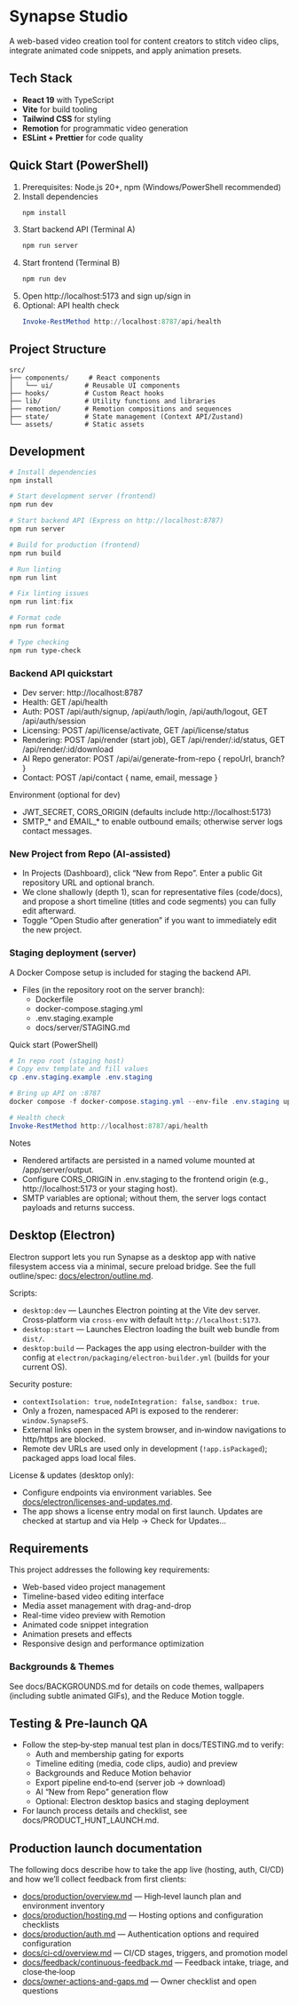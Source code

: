 # Synapse Studio

A web-based video creation tool for content creators to stitch video clips, integrate animated code snippets, and apply animation presets.

## Tech Stack

- **React 19** with TypeScript
- **Vite** for build tooling
- **Tailwind CSS** for styling
- **Remotion** for programmatic video generation
- **ESLint + Prettier** for code quality

## Quick Start (PowerShell)

1. Prerequisites: Node.js 20+, npm (Windows/PowerShell recommended)
2. Install dependencies
   ```powershell
   npm install
   ```
3. Start backend API (Terminal A)
   ```powershell
   npm run server
   ```
4. Start frontend (Terminal B)
   ```powershell
   npm run dev
   ```
5. Open http://localhost:5173 and sign up/sign in
6. Optional: API health check
   ```powershell
   Invoke-RestMethod http://localhost:8787/api/health
   ```

## Project Structure

```
src/
├── components/     # React components
│   └── ui/        # Reusable UI components
├── hooks/         # Custom React hooks
├── lib/           # Utility functions and libraries
├── remotion/      # Remotion compositions and sequences
├── state/         # State management (Context API/Zustand)
└── assets/        # Static assets
```

## Development

```powershell
# Install dependencies
npm install

# Start development server (frontend)
npm run dev

# Start backend API (Express on http://localhost:8787)
npm run server

# Build for production (frontend)
npm run build

# Run linting
npm run lint

# Fix linting issues
npm run lint:fix

# Format code
npm run format

# Type checking
npm run type-check
```

### Backend API quickstart
- Dev server: http://localhost:8787
- Health: GET /api/health
- Auth: POST /api/auth/signup, /api/auth/login, /api/auth/logout, GET /api/auth/session
- Licensing: POST /api/license/activate, GET /api/license/status
- Rendering: POST /api/render (start job), GET /api/render/:id/status, GET /api/render/:id/download
- AI Repo generator: POST /api/ai/generate-from-repo { repoUrl, branch? }
- Contact: POST /api/contact { name, email, message }

Environment (optional for dev)
- JWT_SECRET, CORS_ORIGIN (defaults include http://localhost:5173)
- SMTP_* and EMAIL_* to enable outbound emails; otherwise server logs contact messages.

### New Project from Repo (AI-assisted)
- In Projects (Dashboard), click “New from Repo”. Enter a public Git repository URL and optional branch.
- We clone shallowly (depth 1), scan for representative files (code/docs), and propose a short timeline (titles and code segments) you can fully edit afterward.
- Toggle “Open Studio after generation” if you want to immediately edit the new project.

### Staging deployment (server)
A Docker Compose setup is included for staging the backend API.

- Files (in the repository root on the server branch):
  - Dockerfile
  - docker-compose.staging.yml
  - .env.staging.example
  - docs/server/STAGING.md

Quick start (PowerShell)
```powershell
# In repo root (staging host)
# Copy env template and fill values
cp .env.staging.example .env.staging

# Bring up API on :8787
docker compose -f docker-compose.staging.yml --env-file .env.staging up -d --build

# Health check
Invoke-RestMethod http://localhost:8787/api/health
```

Notes
- Rendered artifacts are persisted in a named volume mounted at /app/server/output.
- Configure CORS_ORIGIN in .env.staging to the frontend origin (e.g., http://localhost:5173 or your staging host).
- SMTP variables are optional; without them, the server logs contact payloads and returns success.

## Desktop (Electron)

Electron support lets you run Synapse as a desktop app with native filesystem access via a minimal, secure preload bridge. See the full outline/spec: [docs/electron/outline.md](docs/electron/outline.md).

Scripts:

- `desktop:dev` — Launches Electron pointing at the Vite dev server. Cross‑platform via `cross-env` with default `http://localhost:5173`.
- `desktop:start` — Launches Electron loading the built web bundle from `dist/`.
- `desktop:build` — Packages the app using electron-builder with the config at `electron/packaging/electron-builder.yml` (builds for your current OS).

Security posture:

- `contextIsolation: true`, `nodeIntegration: false`, `sandbox: true`.
- Only a frozen, namespaced API is exposed to the renderer: `window.SynapseFS`.
- External links open in the system browser, and in‑window navigations to http/https are blocked.
- Remote dev URLs are used only in development (`!app.isPackaged`); packaged apps load local files.

License & updates (desktop only):

- Configure endpoints via environment variables. See [docs/electron/licenses-and-updates.md](docs/electron/licenses-and-updates.md).
- The app shows a license entry modal on first launch. Updates are checked at startup and via Help → Check for Updates…

## Requirements

This project addresses the following key requirements:

- Web-based video project management
- Timeline-based video editing interface
- Media asset management with drag-and-drop
- Real-time video preview with Remotion
- Animated code snippet integration
- Animation presets and effects
- Responsive design and performance optimization

### Backgrounds & Themes

See docs/BACKGROUNDS.md for details on code themes, wallpapers (including subtle animated GIFs), and the Reduce Motion toggle.

## Testing & Pre‑launch QA

- Follow the step‑by‑step manual test plan in docs/TESTING.md to verify:
  - Auth and membership gating for exports
  - Timeline editing (media, code clips, audio) and preview
  - Backgrounds and Reduce Motion behavior
  - Export pipeline end‑to‑end (server job → download)
  - AI “New from Repo” generation flow
  - Optional: Electron desktop basics and staging deployment
- For launch process details and checklist, see docs/PRODUCT_HUNT_LAUNCH.md.

## Production launch documentation

The following docs describe how to take the app live (hosting, auth, CI/CD) and how we’ll collect feedback from first clients:

- [docs/production/overview.md](docs/production/overview.md) — High‑level launch plan and environment inventory
- [docs/production/hosting.md](docs/production/hosting.md) — Hosting options and configuration checklists
- [docs/production/auth.md](docs/production/auth.md) — Authentication options and required configuration
- [docs/ci-cd/overview.md](docs/ci-cd/overview.md) — CI/CD stages, triggers, and promotion model
- [docs/feedback/continuous-feedback.md](docs/feedback/continuous-feedback.md) — Feedback intake, triage, and close‑the‑loop
- [docs/owner-actions-and-gaps.md](docs/owner-actions-and-gaps.md) — Owner checklist and open questions
